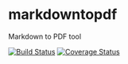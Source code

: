 # markdowntopdf
Markdown to PDF tool

[![Build Status](https://travis-ci.org/Zukkari/markdowntopdf.svg?branch=master)](https://travis-ci.org/Zukkari/markdowntopdf)
[![Coverage Status](https://coveralls.io/repos/github/Zukkari/markdowntopdf/badge.svg?branch=master)](https://coveralls.io/github/Zukkari/markdowntopdf?branch=master)
